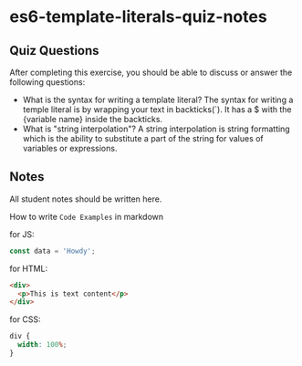 # es6-template-literals-quiz-notes

## Quiz Questions

After completing this exercise, you should be able to discuss or answer the following questions:

- What is the syntax for writing a template literal?
  The syntax for writing a temple literal is by wrapping your text in backticks(`). It has a $ with the {variable name} inside the backticks.
- What is "string interpolation"?
  A string interpolation is string formatting which is the ability to substitute a part of the string for values of variables or expressions.

## Notes

All student notes should be written here.

How to write `Code Examples` in markdown

for JS:

```javascript
const data = 'Howdy';
```

for HTML:

```html
<div>
  <p>This is text content</p>
</div>
```

for CSS:

```css
div {
  width: 100%;
}
```
